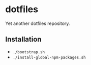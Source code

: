 # dotfiles #

Yet another dotfiles repository.

## Installation ##

- `./bootstrap.sh`
- `./install-global-npm-packages.sh`
